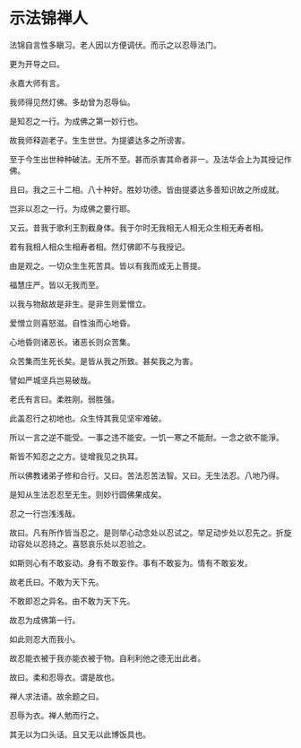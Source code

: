 # 示法锦禅人

法锦自言性多瞋习。老人因以方便调伏。而示之以忍辱法门。

更为开导之曰。

永嘉大师有言。

我师得见然灯佛。多劫曾为忍辱仙。

是知忍之一行。为成佛之第一妙行也。

故我师释迦老子。生生世世。为提婆达多之所谤害。

至于今生出世种种破法。无所不至。甚而杀害其命者非一。及法华会上为其授记作佛。

且曰。我之三十二相。八十种好。胜妙功德。皆由提婆达多善知识故之所成就。

岂非以忍之一行。为成佛之要行耶。

又云。昔我于歌利王割截身体。我于尔时无我相无人相无众生相无寿者相。

若有我相人相众生相寿者相。然灯佛即不与我授记。

由是观之。一切众生生死苦具。皆以有我而成无上菩提。

福慧庄严。皆以无我而至。

以我与物敌故是非生。是非生则爱憎立。

爱憎立则喜怒滋。自性浊而心地昏。

心地昏则诸恶长。诸恶长则众苦集。

众苦集而生死长矣。是皆从我之所致。甚矣我之为害。

譬如严城坚兵岂易破哉。

老氏有言曰。柔胜刚。弱胜强。

此盖忍行之初地也。众生恃其我见坚牢难破。

所以一言之逆不能受。一事之违不能安。一饥一寒之不能耐。一念之欲不能淨。

斯皆不知忍之之方。徒增我见之执耳。

所以佛教诸弟子修和合行。又曰。苦法忍苦法智。又曰。无生法忍。八地乃得。

是知从生法忍忍至无生。则妙行圆佛果成矣。

忍之一行岂浅浅哉。

故曰。凡有所作皆当忍之。是则举心动念处以忍试之。举足动步处以忍先之。折旋动容处以忍持之。喜怒哀乐处以忍验之。

如斯则心有不敢妄动。身有不敢妄作。事有不敢妄为。情有不敢妄发。

故老氏曰。不敢为天下先。

不敢即忍之异名。由不敢为天下先。

故忍为成佛第一行。

如此则忍大而我小。

故忍能衣被于我亦能衣被于物。自利利他之德无出此者。

故曰。柔和忍辱衣。谓是故也。

禅人求法语。故余题之曰。

忍辱为衣。禅人勉而行之。

其无以为口头话。且又无以此博饭具也。